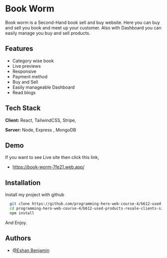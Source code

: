 
# Book Worm

Book worm is a Second-Hand book sell and buy website. Here you can buy and sell you book and meet up your customer. Also with Dashboard you can easily manage you buy and sell products.


## Features

- Category wise book
- Live previews
- Responsive
- Payment method
- Buy and Sell
- Easily manageable Dashboard
- Read blogs


## Tech Stack

**Client:** React, TailwindCSS, Stripe, 

**Server:** Node, Express , MongoDB


## Demo

If you want to see Live site then click this link,

- https://book-worm-7fe21.web.app/


## Installation

Install my project with github

```bash
  git clone https://github.com/programming-hero-web-course-4/b612-used-products-resale-clients-side-3shaan
  cd programming-hero-web-course-4/b612-used-products-resale-clients-side-3shaan
  npm install
```
And Enjoy.
    
## Authors

- [@Eshan Benjamin](https://www.github.com/3shaan)

